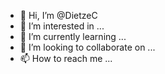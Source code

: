 - 👋 Hi, I’m @DietzeC
- 👀 I’m interested in ...
- 🌱 I’m currently learning ...
- 💞️ I’m looking to collaborate on ...
- 📫 How to reach me ...

<!---
DietzeC/DietzeC is a ✨ special ✨ repository because its `README.md` (this file) appears on your GitHub profile.
You can click the Preview link to take a look at your changes.
--->
